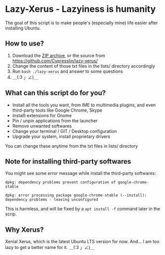# Lazy-Xerus - Lazyiness is humanity
The goal of this script is to make people's (especially mine) life easier after installing Ubuntu.

## How to use?
1. Download the [ZIP archive](https://github.com/Cypresslin/lazy-xerus/archive/master.zip), or the source from https://github.com/Cypresslin/lazy-xerus/
2. Change the content of those txt files in the lists/ directory accordingly
3. Run `bash ./lazy-xerus` and answer to some questions
4. ＿(:3 」∠)＿

## What can this script do for you?
* Install all the tools you want, from IME to multimedia plugins, and even third-party tools like Google Chrome, Skype
* Installl extensions for Gnome
* Pin / unpin applications from the launcher
* Remove unwanted softwares
* Change your terminal / GIT / Desktop configuration
* Upgrade your system, install proprietary drivers

You can change these anytime from the txt files in lists/ directory

## Note for installing third-party softwares
You might see some error message while install the third-party softwares:

    dpkg: dependency problems prevent configuration of google-chrome-stable

    dpkg: error processing package google-chrome-stable (--install):
    dependency problems - leaving unconfigured

This is harmless, and will be fixed by a `apt install -f` command later in the scrip.

## Why Xerus?
Xenial Xerus, which is the latest Ubuntu LTS version for now.
And... I am too lazy to get a better name for it. ＿(:3 」∠)＿
